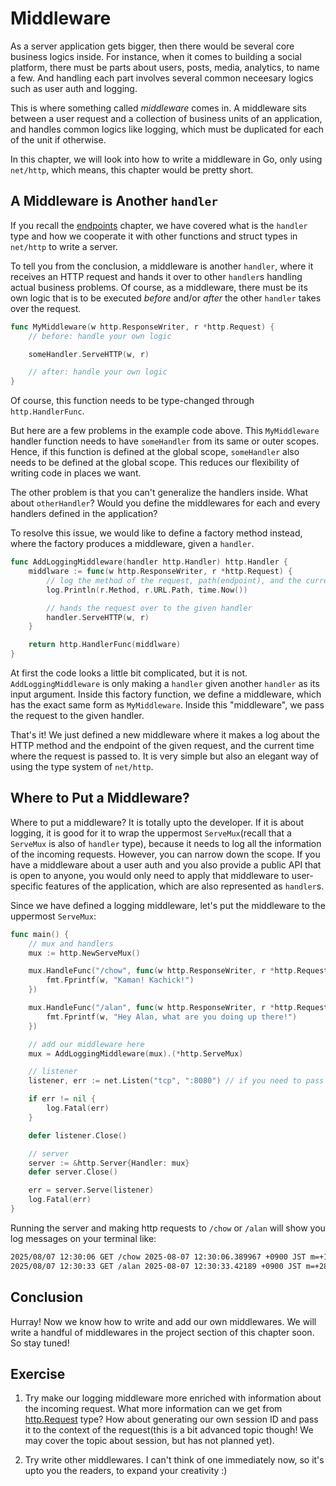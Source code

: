 # Middleware
As a server application gets bigger, then there would be several core business logics inside. For instance, when it comes to building a social platform, there must be parts about users, posts, media, analytics, to name a few. And handling each part involves several common neceesary logics such as user auth and logging. 

This is where something called *middleware* comes in. A middleware sits between a user request and a collection of business units of an application, and handles common logics like logging, which must be duplicated for each of the unit if otherwise.

In this chapter, we will look into how to write a middleware in Go, only using `net/http`, which means, this chapter would be pretty short.

## A Middleware is Another `handler`
If you recall the [endpoints](../../basic/endpoints/README.md) chapter, we have covered what is the `handler` type and how we cooperate it with other functions and struct types in `net/http` to write a server.

To tell you from the conclusion, a middleware is another `handler`, where it receives an HTTP request and hands it over to other `handler`s handling actual business problems. Of course, as a middleware, there must be its own logic that is to be executed *before* and/or *after* the other `handler` takes over the request. 

```go
func MyMiddleware(w http.ResponseWriter, r *http.Request) {
    // before: handle your own logic

    someHandler.ServeHTTP(w, r)

    // after: handle your own logic
}
```

Of course, this function needs to be type-changed through `http.HandlerFunc`.

But here are a few problems in the example code above. This `MyMiddleware` handler function needs to have `someHandler` from its same or outer scopes. Hence, if this function is defined at the global scope, `someHandler` also needs to be defined at the global scope. This reduces our flexibility of writing code in places we want.

The other problem is that you can't generalize the handlers inside. What about `otherHandler`? Would you define the middlewares for each and every handlers defined in the application? 

To resolve this issue, we would like to define a factory method instead, where the factory produces a middleware, given a `handler`. 

```go
func AddLoggingMiddleware(handler http.Handler) http.Handler {
	middlware := func(w http.ResponseWriter, r *http.Request) {
		// log the method of the request, path(endpoint), and the current time
		log.Println(r.Method, r.URL.Path, time.Now())

		// hands the request over to the given handler
		handler.ServeHTTP(w, r)
	}

	return http.HandlerFunc(middlware)
}
```

At first the code looks a little bit complicated, but it is not. `AddLoggingMiddleware` is only making a `handler` given another `handler` as its input argument. Inside this factory function, we define a middleware, which has the exact same form as `MyMiddleware`. Inside this "middleware", we pass the request to the given handler.

That's it! We just defined a new middleware where it makes a log about the HTTP method and the endpoint of the given request, and the current time where the request is passed to. It is very simple but also an elegant way of using the type system of `net/http`.

## Where to Put a Middleware?
Where to put a middleware? It is totally upto the developer. If it is about logging, it is good for it to wrap the uppermost `ServeMux`(recall that a `ServeMux` is also of `handler` type), because it needs to log all the information of the incoming requests. However, you can narrow down the scope. If you have a middleware about a user auth and you also provide a public API that is open to anyone, you would only need to apply that middleware to user-specific features of the application, which are also represented as `handler`s. 

Since we have defined a logging middleware, let's put the middleware to the uppermost `ServeMux`:

```go
func main() {
	// mux and handlers
	mux := http.NewServeMux()

	mux.HandleFunc("/chow", func(w http.ResponseWriter, r *http.Request) {
		fmt.Fprintf(w, "Kaman! Kachick!")
	})

	mux.HandleFunc("/alan", func(w http.ResponseWriter, r *http.Request) {
		fmt.Fprintf(w, "Hey Alan, what are you doing up there!")
	})

	// add our middleware here
	mux = AddLoggingMiddleware(mux).(*http.ServeMux)

	// listener
	listener, err := net.Listen("tcp", ":8080") // if you need to pass context, use ListeConfig.Listen

	if err != nil {
		log.Fatal(err)
	}

	defer listener.Close()

	// server
	server := &http.Server{Handler: mux}
	defer server.Close()

	err = server.Serve(listener)
	log.Fatal(err)
}
```

Running the server and making http requests to `/chow` or `/alan` will show you log messages on your terminal like:

```sh
2025/08/07 12:30:06 GET /chow 2025-08-07 12:30:06.389967 +0900 JST m=+1.386161418
2025/08/07 12:30:33 GET /alan 2025-08-07 12:30:33.42189 +0900 JST m=+28.418270251
```

## Conclusion
Hurray! Now we know how to write and add our own middlewares. We will write a handful of middlewares in the project section of this chapter soon. So stay tuned!

## Exercise
1. Try make our logging middleware more enriched with information about the incoming request. What more information can we get from [http.Request](https://pkg.go.dev/net/http#Request) type? How about generating our own session ID and pass it to the context of the request(this is a bit advanced topic though! We may cover the topic about session, but has not planned yet).

2. Try write other middlewares. I can't think of one immediately now, so it's upto you the readers, to expand your creativity :)
